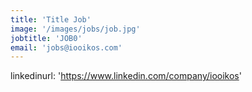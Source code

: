 ```yaml
---
title: 'Title Job'
image: '/images/jobs/job.jpg'
jobtitle: 'JOB0'
email: 'jobs@iooikos.com'
---
```

linkedinurl: 'https://www.linkedin.com/company/iooikos'